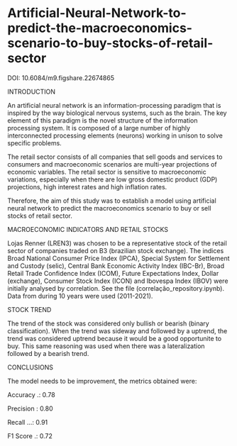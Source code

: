 # Artificial-Neural-Network-to-predict-the-macroeconomics-scenario-to-buy-stocks-of-retail-sector

DOI: 10.6084/m9.figshare.22674865

INTRODUCTION 

An artificial neural network is an information-processing paradigm that is inspired by the way biological nervous systems, such as the brain. The key element of this paradigm is the novel structure of the information processing system. It is composed of a large number of highly interconnected processing elements (neurons) working in unison to solve specific problems.

The retail sector consists of all companies that sell goods and services to consumers and macroeconomic scenarios are multi-year projections of economic variables. The retail sector is sensitive to macroeconomic variations, especially when there are low gross domestic product (GDP) projections, high interest rates and high inflation rates.

Therefore, the aim of this study was to establish a model using artificial neural network to predict the macroeconomics scenario to buy or sell stocks of retail sector.

MACROECONOMIC INDICATORS AND RETAIL STOCKS

Lojas Renner (LREN3) was chosen to be a representative stock of the retail sector of companies traded on B3 (brazilian stock exchange).  The indices Broad National Consumer Price Index (IPCA), Special System for Settlement and Custody (selic), Central Bank Economic Activity Index (IBC-Br), Broad Retail Trade Confidence Index (ICOM), Future Expectations Index, Dollar (exchange), Consumer Stock Index (ICON) and Ibovespa Index (IBOV) were initially analysed by correlation. See the file (correlação_repository.ipynb). Data from during 10 years were used (2011-2021). 

STOCK TREND

The trend of the stock was considered only bullish or bearish (binary classification). When the trend was sideway and followed by a uptrend, the trend was considered uptrend because it would be a good opportunite to buy. This same reasoning was used when there was a lateralization followed by a bearish trend.

CONCLUSIONS

The model needs to be improvement, the metrics obtained were: 

Accuracy .:  0.78

Precision :  0.80

Recall ...:  0.91

F1 Score .:  0.72
